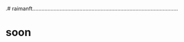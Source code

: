 .# raimanft................................................................................................
# soon
